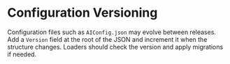 # Configuration Versioning

Configuration files such as `AIConfig.json` may evolve between releases. Add a `Version` field at the root of the JSON and increment it when the structure changes. Loaders should check the version and apply migrations if needed.
